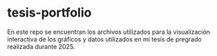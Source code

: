 # tesis-portfolio

En este repo se encuentran los archivos utilizados para la visualización interactiva de los gráficos y datos utilizados en mi tesis de pregrado realizada durante 2025.

